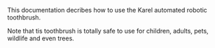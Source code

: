 
This documentation decribes how to use the Karel automated robotic toothbrush.

Note that tis toothbrush is totally safe to use for children, adults, pets, wildlife and even trees.
